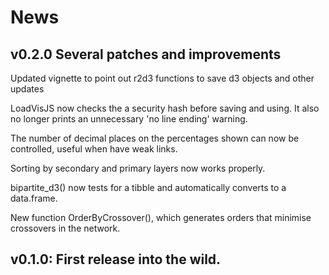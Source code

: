 # News

## v0.2.0 Several patches and improvements
 
 Updated vignette to point out r2d3 functions to save d3 objects and other updates

 LoadVisJS now checks the a security hash before saving and using. It also no longer prints an unnecessary 'no line ending' warning.

 The number of decimal places on the percentages shown can now be controlled, useful when have weak links.

Sorting by secondary and primary layers now works properly.

 bipartite_d3() now tests for a tibble and automatically converts to a data.frame. 

 New function OrderByCrossover(), which generates orders that minimise crossovers in the network. 

## v0.1.0: First release into the wild.

